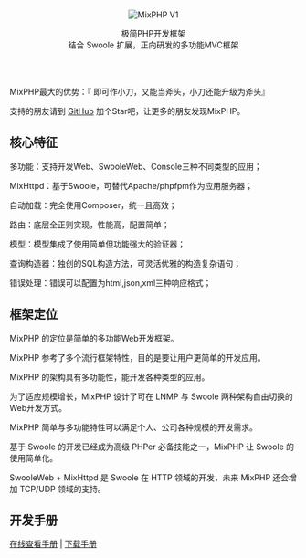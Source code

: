 <br>

<p align="center">
<img src="https://git.kancloud.cn/repos/onanying/mixphp1/raw/ba9d4f9d235c24da0a7b8d8a8aa53a57b8e83331/images/logo.png?access-token=1899f10823ef02e1745183298b8c71d3" alt="MixPHP V1">
</p>

<p align="center">极简PHP开发框架<br>结合 Swoole 扩展，正向研发的多功能MVC框架</p>

<br>
<br>

MixPHP最大的优势：『 即可作小刀，又能当斧头，小刀还能升级为斧头』    

支持的朋友请到 [GitHub](https://github.com/onanying/MixPHP-V1) 加个Star吧，让更多的朋友发现MixPHP。

## 核心特征

多功能：支持开发Web、SwooleWeb、Console三种不同类型的应用；

MixHttpd：基于Swoole，可替代Apache/phpfpm作为应用服务器；

自动加载：完全使用Composer，统一且高效；

路由：底层全正则实现，性能高，配置简单；

模型：模型集成了使用简单但功能强大的验证器；

查询构造器：独创的SQL构造方法，可灵活优雅的构造复杂语句；

错误处理：错误可以配置为html,json,xml三种响应格式；

## 框架定位

MixPHP 的定位是简单的多功能Web开发框架。

MixPHP 参考了多个流行框架特性，目的是要让用户更简单的开发应用。

MixPHP 的架构具有多功能性，能开发各种类型的应用。

为了适应规模增长，MixPHP 设计了可在 LNMP 与 Swoole 两种架构自由切换的Web开发方式。

MixPHP 简单与多功能特性可以满足个人、公司各种规模的开发需求。

基于 Swoole 的开发已经成为高级 PHPer 必备技能之一，MixPHP 让 Swoole 的使用简单化。

SwooleWeb + MixHttpd 是 Swoole 在 HTTP 领域的开发，未来 MixPHP 还会增加 TCP/UDP 领域的支持。


## 开发手册
 
[在线查看手册](https://www.kancloud.cn/onanying/mixphp1/379324) | [下载手册](https://www.kancloud.cn/onanying/mixphp1)
